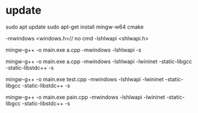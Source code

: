 # update
sudo apt update
sudo apt-get install mingw-w64 cmake

-mwindows  <windows.h>// no cmd
-lshlwapi  <shlwapi.h>


mingw-g++ -o main.exe a.cpp -mwindows -lshlwapi -s

mingw-g++ -o main.exe a.cpp -mwindows -lshlwapi -lwininet -static-libgcc -static-libstdc++ -s

mingw-g++ -o main.exe test.cpp -mwindows -lshlwapi -lwininet -static-libgcc -static-libstdc++ -s

mingw-g++ -o main.exe pain.cpp -mwindows -lshlwapi -lwininet -static-libgcc -static-libstdc++ -s